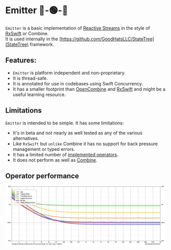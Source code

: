 # Emitter 🔴-🟢-🔵

`Emitter` is a basic implementation of [Reactive Streams](http://www.reactive-streams.org/) in the style of [RxSwift](https://github.com/ReactiveX/RxSwift) or Combine.  
It is used internally in the [https://github.com/GoodHatsLLC/StateTree](StateTree) framework.

## Features:
* `Emitter` is platform independent and non-proprietary.
* It is thread-safe.
* It is annotated for use in codebases using Swift Concurrency.
* It has a smaller footprint than [OpenCombine](https://github.com/OpenCombine/OpenCombine) and [RxSwift](https://github.com/ReactiveX/RxSwift) and might be a useful learning resource.

## Limitations

`Emitter` is intended to be simple. It has some limitations:
* It's in beta and not nearly as well tested as any of the various alternatives.
* Like `RxSwift` but `unlike` Combine it has no support for back pressure management or typed errors.
* It has a limited number of [implemented operators](https://github.com/GoodHatsLLC/Emitter/tree/main/Sources/Emitter/Operators).
* It does not perform as well as [Combine](https://github.com/GoodHatsLLC/Emitter/blob/main/Tests/EmitterTests/Benchmarks/Benchmarks.swift).

## Operator performance

![Emitter operator performance](https://github.com/GoodHatsLLC/Emitter/blob/main/Benchmarks/chart.png?raw=true)
